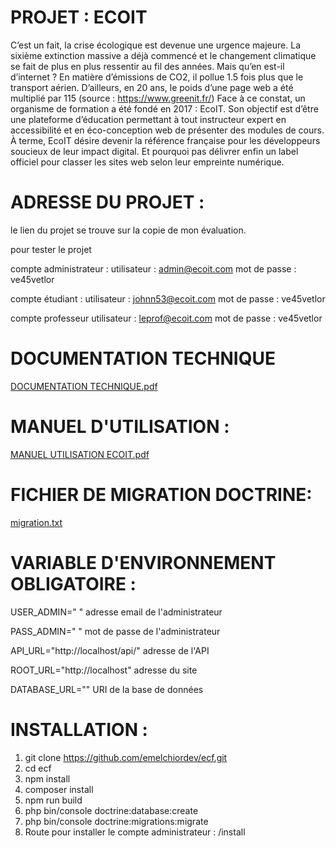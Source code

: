 # PROJET : ECOIT

C’est un fait, la crise écologique est devenue une urgence majeure. La sixième extinction 
massive a déjà commencé et le changement climatique se fait de plus en plus ressentir au fil 
des années. Mais qu’en est-il d’internet ?
En matière d’émissions de CO2, il pollue 1.5 fois plus que le transport aérien. D’ailleurs, en 20 
ans, le poids d’une page web a été multiplié par 115 (source : https://www.greenit.fr/)
Face à ce constat, un organisme de formation a été fondé en 2017 : EcoIT. Son objectif est 
d’être une plateforme d’éducation permettant à tout instructeur expert en accessibilité et en 
éco-conception web de présenter des modules de cours.
À terme, EcoIT désire devenir la référence française pour les développeurs soucieux de leur 
impact digital. Et pourquoi pas délivrer enfin un label officiel pour classer les sites web selon 
leur empreinte numérique.

# ADRESSE DU PROJET : 
le lien du projet se trouve sur la copie de mon évaluation.

pour tester le projet

compte administrateur :
utilisateur : admin@ecoit.com
mot de passe : ve45vetlor

compte étudiant :
utilisateur : johnn53@ecoit.com
mot de passe : ve45vetlor

compte professeur
utilisateur : leprof@ecoit.com
mot de passe : ve45vetlor


# DOCUMENTATION TECHNIQUE
[DOCUMENTATION TECHNIQUE.pdf](https://github.com/emelchiordev/ecf/files/8534114/DOCUMENTATION.TECHNIQUE.pdf)

# MANUEL D'UTILISATION : 
[MANUEL UTILISATION ECOIT.pdf](https://github.com/emelchiordev/ecf/files/8525407/MANUEL.UTILISATION.ECOIT.pdf)

# FICHIER DE MIGRATION DOCTRINE: 
[migration.txt](https://github.com/emelchiordev/ecf/files/8525451/migration.txt)

# VARIABLE D'ENVIRONNEMENT OBLIGATOIRE : 
USER_ADMIN=" " adresse email de l'administrateur

PASS_ADMIN=" " mot de passe de l'administrateur

API_URL="http://localhost/api/" adresse de l'API

ROOT_URL="http://localhost" adresse du site

DATABASE_URL="" URI de la base de données

# INSTALLATION : 
1) git clone https://github.com/emelchiordev/ecf.git
2) cd ecf
3) npm install
4) composer install
5) npm run build
6) php bin/console doctrine:database:create
7) php bin/console doctrine:migrations:migrate
8) Route pour installer le compte administrateur : /install






